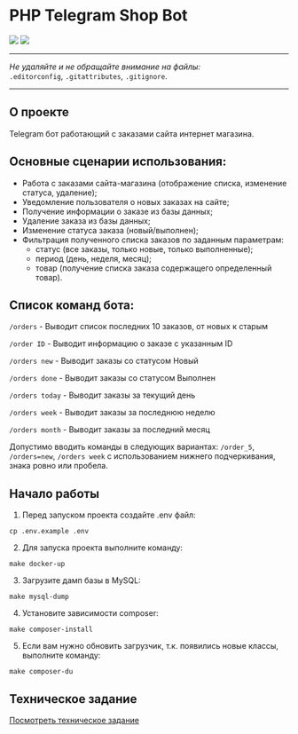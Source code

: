 # PHP Telegram Shop Bot

<p align="left">
<img src="https://img.shields.io/badge/php-8.3-blue">
<img src="https://img.shields.io/badge/mysql-8.0-orange">
</p>

---

_Не удаляйте и не обращайте внимание на файлы:_<br>
`.editorconfig`, `.gitattributes`, `.gitignore`.

---

## О проекте

Telegram бот работающий с заказами сайта интернет магазина.


## Основные сценарии использования:

- Работа с заказами сайта-магазина (отображение списка,
изменение статуса, удаление);
- Уведомление пользователя о новых заказах на сайте;
- Получение информации о заказе из базы данных;
- Удаление заказа из базы данных;
- Изменение статуса заказа (новый/выполнен);
- Фильтрация полученного списка заказов по заданным
параметрам:
  - статус (все заказы, только новые, только
     выполненные);
  - период (день, неделя, месяц);
  - товар (получение списка заказа содержащего
     определенный товар).

## Список команд бота:

```/orders``` - Выводит список последних 10 заказов, от новых к старым

```/order ID``` - Выводит информацию о заказе с указанным ID

```/orders new``` - Выводит заказы со статусом Новый

```/orders done``` - Выводит заказы со статусом Выполнен

```/orders today``` - Выводит заказы за текущий день

```/orders week``` - Выводит заказы за последнюю неделю

```/orders month``` - Выводит заказы за последний месяц

Допустимо вводить команды в следующих вариантах: ```/order_5```, ```/orders=new```, ```/orders week``` с использованием нижнего подчеркивания, знака ровно или пробела.

## Начало работы

1. Перед запуском проекта создайте .env файл:

```
cp .env.example .env
```

2. Для запуска проекта выполните команду:

```
make docker-up
```

3. Загрузите дамп базы в MySQL:

```
make mysql-dump
```

4. Установите зависимости composer:

```
make composer-install
```

5. Если вам нужно обновить загрузчик, т.к. появились новые классы, выполните команду:

```
make composer-du
```

## Техническое задание

[Посмотреть техническое задание](tz.pdf)
